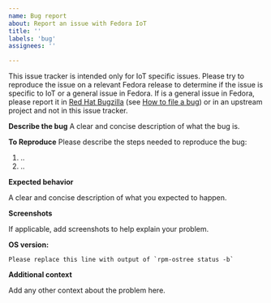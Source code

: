 ```yaml
---
name: Bug report
about: Report an issue with Fedora IoT
title: ''
labels: 'bug'
assignees: ''

---
```


This issue tracker is intended only for IoT specific issues. Please try to reproduce the issue on a relevant Fedora release to determine if the issue is specific to IoT or a general issue in Fedora. If is a general issue in Fedora, please report it in [Red Hat Bugzilla](https://bugzilla.redhat.com/) (see [How to file a bug](https://docs.fedoraproject.org/en-US/quick-docs/howto-file-a-bug/)) or in an upstream project and not in this issue tracker.

**Describe the bug**
A clear and concise description of what the bug is.

**To Reproduce**
Please describe the steps needed to reproduce the bug:
1. ..
2. ..

**Expected behavior**

A clear and concise description of what you expected to happen.

**Screenshots**

If applicable, add screenshots to help explain your problem.

**OS version:**

```
Please replace this line with output of `rpm-ostree status -b`
```

**Additional context**

Add any other context about the problem here.
